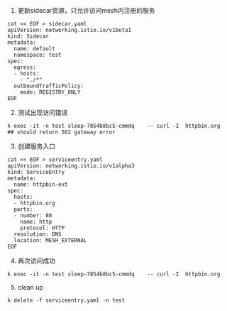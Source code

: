 

1. 更新sidecar资源，只允许访问mesh内注册的服务
```
cat << EOF > sidecar.yaml
apiVersion: networking.istio.io/v1beta1
kind: Sidecar
metadata:
  name: default
  namespace: test
spec:
  egress:
  - hosts:
    - "./*"
  outboundTrafficPolicy:
    mode: REGISTRY_ONLY
EOF
```

2. 测试出现访问错误
```
k exec -it -n test sleep-7854b8bc5-cmmdq    -- curl -I  httpbin.org  
## should return 502 gateway error
```

3. 创建服务入口
```
cat << EOF > serviceentry.yaml
apiVersion: networking.istio.io/v1alpha3
kind: ServiceEntry
metadata:
  name: httpbin-ext
spec:
  hosts:
  - httpbin.org
  ports:
  - number: 80
    name: http
    protocol: HTTP
  resolution: DNS
  location: MESH_EXTERNAL
EOF
```

4. 再次访问成功
```
k exec -it -n test sleep-7854b8bc5-cmmdq    -- curl -I  httpbin.org
```

5. clean up
```
k delete -f serviceentry.yaml -n test
```
